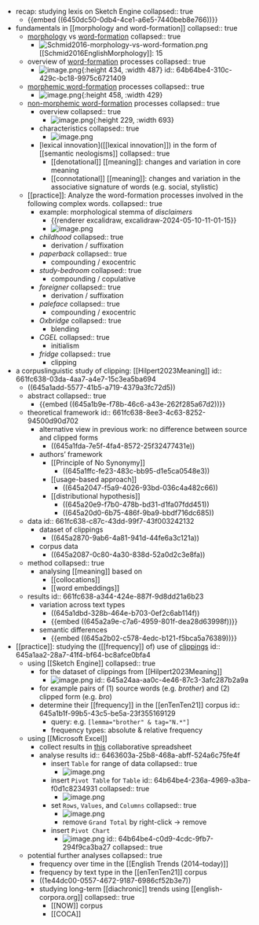 - recap: studying lexis on Sketch Engine
  collapsed:: true
	- {{embed ((6450dc50-0db4-4ce1-a6e5-7440beb8e766))}}
- fundamentals in [[morphology and word-formation]]
  collapsed:: true
	- [morphology]([[morphology]]) vs [word-formation]([[word-formation]])
	  collapsed:: true
		- ![Schmid2016-morphology-vs-word-formation.png](../assets/Schmid2016-morphology-vs-word-formation_1683625984509_0.png)
		  [[Schmid2016EnglishMorphology]]: 15
	- overview of [word-formation]([[word-formation]]) processes
	  collapsed:: true
		- ![image.png](../assets/image_1683626111160_0.png){:height 434, :width 487}
		  id:: 64b64be4-310c-429c-bc18-9975c6721409
	- [morphemic word-formation]([[word-formation/morphemic]]) processes
	  collapsed:: true
		- ![image.png](../assets/image_1683626164237_0.png){:height 458, :width 429}
	- [non-morphemic word-formation]([[word-formation/non-morphemic]]) processes
	  collapsed:: true
		- overview
		  collapsed:: true
			- ![image.png](../assets/image_1683626221693_0.png){:height 229, :width 693}
		- characteristics
		  collapsed:: true
			- ![image.png](../assets/image_1683626362589_0.png)
		- [lexical innovation]([[lexical innovation]]) in the form of [[semantic neologisms]]
		  collapsed:: true
			- [[denotational]] [[meaning]]: changes and variation in core meaning
			- [[connotational]] [[meaning]]: changes and variation in the associative signature of words (e.g. social, stylistic)
	- [[practice]]: Analyze the word-formation processes involved in the following complex words.
	  collapsed:: true
		- example: morphological stemma of *disclaimers*
			- {{renderer excalidraw, excalidraw-2024-05-10-11-01-15}}
			- ![image.png](../assets/image_1715356109774_0.png)
		- *childhood*
		  collapsed:: true
			- derivation / suffixation
		- *paperback*
		  collapsed:: true
			- compounding / exocentric
		- *study-bedroom*
		  collapsed:: true
			- compounding / copulative
		- *foreigner*
		  collapsed:: true
			- derivation / suffixation
		- *paleface*
		  collapsed:: true
			- compounding / exocentric
		- *Oxbridge*
		  collapsed:: true
			- blending
		- *CGEL*
		  collapsed:: true
			- initialism
		- *fridge*
		  collapsed:: true
			- clipping
- a corpuslinguistic study of clipping: [[Hilpert2023Meaning]]
  id:: 661fc638-03da-4aa7-a4e7-15c3ea5ba694
	- ((645a1add-5577-41b5-a719-4379a3fc72d5))
	- abstract
	  collapsed:: true
		- {{embed ((645a1b9e-f78b-46c6-a43e-262f285a67d2))}}
	- theoretical framework
	  id:: 661fc638-8ee3-4c63-8252-94500d90d702
		- alternative view in previous work: no difference between source and clipped forms
			- ((645a1fda-7e5f-4fa4-8572-25f32477431e))
		- authors’ framework
			- [[Principle of No Synonymy]]
				- ((645a1ffc-fe23-483c-bb95-d1e5ca0548e3))
			- [[usage-based approach]]
				- ((645a2047-f5a9-4026-93bd-036c4a482c66))
			- [[distributional hypothesis]]
				- ((645a20e9-f7b0-478b-bd31-d1fa07fdd451))
				- ((645a20d0-6b75-486f-9ba9-bbdf716dc685))
	- data
	  id:: 661fc638-c87c-43dd-99f7-43f003242132
		- dataset of clippings
			- ((645a2870-9ab6-4a81-941d-44fe6a3c121a))
		- corpus data
			- ((645a2087-0c80-4a30-838d-52a0d2c3e8fa))
	- method
	  collapsed:: true
		- analysing [[meaning]] based on
			- [[collocations]]
			- [[word embeddings]]
	- results
	  id:: 661fc638-a344-424e-887f-9d8dd21a6b23
		- variation across text types
			- ((645a1dbd-328b-464e-b703-0ef2c6ab114f))
			- {{embed ((645a2a9e-c7a6-4959-801f-dea28d63998f))}}
		- semantic differences
			- {{embed ((645a2b02-c578-4edc-b121-f5bca5a76389))}}
- [[practice]]: studying the ([[frequency]] of) use of [clippings]([[clipping]])
  id:: 645a1aa2-28a7-41f4-bf64-bc8afce0bfa4
	- using [[Sketch Engine]]
	  collapsed:: true
		- for the dataset of clippings from [[Hilpert2023Meaning]]
			- ![image.png](../assets/image_1683629476811_0.png)
			  id:: 645a24aa-aa0c-4e46-87c3-3afc287b2a9a
		- for example pairs of (1) source words (e.g. *brother*) and (2) clipped form (e.g. *bro*)
		- determine their [[frequency]] in the [[enTenTen21]] corpus
		  id:: 645a1b1f-99b5-43c5-be5a-23f355169129
			- query: e.g. `[lemma="brother" & tag="N.*"]`
			- frequency types: absolute & relative frequency
	- using [[Microsoft Excel]]
		- collect results in [this](https://1drv.ms/x/s!AvkgNVl9yS6aokEnvVJ0U1qeQYe4) collaborative spreadsheet
		- analyse results
		  id:: 6463603a-25b8-468a-abff-524a6c75fe4f
			- insert `Table` for range of data
			  collapsed:: true
				- ![image.png](../assets/image_1684234466654_0.png)
			- insert `Pivot Table` for `Table`
			  id:: 64b64be4-236a-4969-a3ba-f0d1c8234931
			  collapsed:: true
				- ![image.png](../assets/image_1684234677459_0.png)
			- set `Rows`, `Values`, and `Columns`
			  collapsed:: true
				- ![image.png](../assets/image_1684234987239_0.png)
				- remove `Grand Total` by right-click → remove
			- insert `Pivot Chart`
				- ![image.png](../assets/image_1684235134140_0.png)
				  id:: 64b64be4-c0d9-4cdc-9fb7-294f9ca3ba27
				  collapsed:: true
	- potential further analyses
	  collapsed:: true
		- frequency over time in the [[English Trends (2014–today)]]
		- frequency by text type in the [[enTenTen21]] corpus
		- ((1e44dc00-0557-4672-9187-6986cf52b3e7))
		- studying long-term [[diachronic]] trends using [[english-corpora.org]]
		  collapsed:: true
			- [[NOW]] corpus
			- [[COCA]]